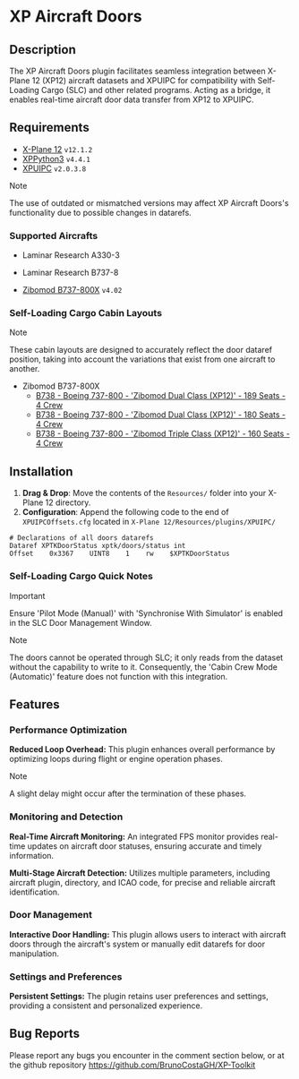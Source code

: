# XP Aircraft Doors  
  
## Description  
  
The XP Aircraft Doors plugin facilitates seamless integration between X-Plane 12 (XP12) aircraft datasets and XPUIPC for compatibility with Self-Loading Cargo (SLC) and other related programs. Acting as a bridge, it enables real-time aircraft door data transfer from XP12 to XPUIPC.  
  
## Requirements  
  
- [X-Plane 12](https://www.x-plane.com/)  `v12.1.2`  
- [XPPython3](https://xppython3.readthedocs.io/en/latest/)  `v4.4.1`  
- [XPUIPC](https://www.schiratti.com/xpuipc.html)  `v2.0.3.8`  
  
> [!NOTE]  
> The use of outdated or mismatched versions may affect XP Aircraft Doors's functionality due to possible changes in datarefs.  
  
### Supported Aircrafts  
 - Laminar Research A330-3  
 - Laminar Research B737-8  
   
 - [Zibomod B737-800X](https://forums.x-plane.org/index.php?/forums/forum/384-zibo-b738-800-modified/) `v4.02`  
  
### Self-Loading Cargo Cabin Layouts  
> [!NOTE]  
> These cabin layouts are designed to accurately reflect the door dataref position, taking into account the variations that exist from one aircraft to another.  
  
- Zibomod B737-800X  
    - [B738 - Boeing 737-800 - 'Zibomod Dual Class (XP12)' - 189 Seats - 4 Crew](https://www.selfloadingcargo.com/cabinlayouts/view/10435)  
    - [B738 - Boeing 737-800 - 'Zibomod Dual Class (XP12)' - 180 Seats - 4 Crew](https://www.selfloadingcargo.com/cabinlayouts/view/10445)  
    - [B738 - Boeing 737-800 - 'Zibomod Triple Class (XP12)' - 160 Seats - 4 Crew](https://www.selfloadingcargo.com/cabinlayouts/view/10429)  
  
## Installation  
  
1. **Drag & Drop**: Move the contents of the `Resources/` folder into your X-Plane 12 directory.  
2. **Configuration**: Append the following code to the end of `XPUIPCOffsets.cfg` located in `X-Plane 12/Resources/plugins/XPUIPC/`  
  
```  
# Declarations of all doors datarefs
Dataref XPTKDoorStatus xptk/doors/status int
Offset    0x3367    UINT8    1    rw    $XPTKDoorStatus
```  

### Self-Loading Cargo Quick Notes  
> [!IMPORTANT]  
> Ensure 'Pilot Mode (Manual)' with 'Synchronise With Simulator' is enabled in the SLC Door Management Window.  
  
> [!NOTE]  
> The doors cannot be operated through SLC; it only reads from the dataset without the capability to write to it. Consequently, the 'Cabin Crew Mode (Automatic)' feature does not function with this integration.  
  
## Features  
  
### Performance Optimization  
**Reduced Loop Overhead:** This plugin enhances overall performance by optimizing loops during flight or engine operation phases.  
  
> [!NOTE]  
> A slight delay might occur after the termination of these phases.  
  
### Monitoring and Detection  
**Real-Time Aircraft Monitoring:** An integrated FPS monitor provides real-time updates on aircraft door statuses, ensuring accurate and timely information.  
  
**Multi-Stage Aircraft Detection:** Utilizes multiple parameters, including aircraft plugin, directory, and ICAO code, for precise and reliable aircraft identification.  
  
### Door Management  
**Interactive Door Handling:** This plugin allows users to interact with aircraft doors through the aircraft's system or manually edit datarefs for door manipulation. 
  
### Settings and Preferences  
**Persistent Settings:** The plugin retains user preferences and settings, providing a consistent and personalized experience.  
  
## Bug Reports  
   Please report any bugs you encounter in the comment section below, or at the github repository <https://github.com/BrunoCostaGH/XP-Toolkit>  
